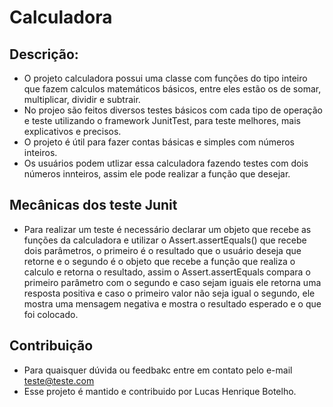 # Calculadora
## Descrição:
 - O projeto calculadora possui uma classe com funções do tipo inteiro que fazem calculos matemáticos básicos, entre eles estão os de somar, multiplicar, dividir e subtrair.
 - No projeo são feitos diversos testes básicos com cada tipo de operação e teste utilizando o framework JunitTest, para teste melhores, mais explicativos e precisos.
 - O projeto é útil para fazer contas básicas e simples com números inteiros.
 - Os usuários podem utlizar essa calculadora fazendo testes com dois números innteiros, assim ele pode realizar a função que desejar.

## Mecânicas dos teste Junit
 - Para realizar um teste é necessário declarar um objeto que recebe as funções da calculadora e utilizar o Assert.assertEquals() que recebe dois parâmetros, o primeiro é o
   resultado que o usuário deseja que retorne e o segundo é o objeto que recebe a função que realiza o calculo e retorna o resultado, assim o Assert.assertEquals compara o
   primeiro parâmetro com o segundo e caso sejam iguais ele retorna uma resposta positiva e caso o primeiro valor não seja igual o segundo, ele mostra uma mensagem negativa e
   mostra o resultado esperado e o que foi colocado.

## Contribuição
 - Para quaisquer dúvida ou feedbakc entre em contato pelo e-mail teste@teste.com
 - Esse projeto é mantido e contribuido por Lucas Henrique Botelho. 
   
